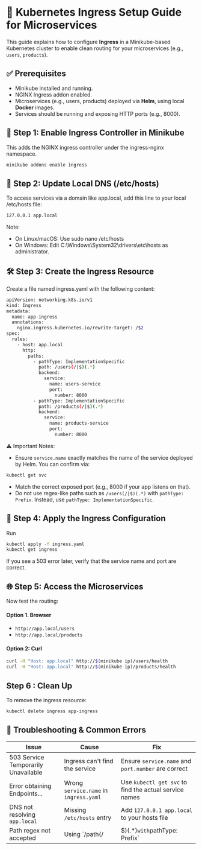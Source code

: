 # 🚪 Kubernetes Ingress Setup Guide for Microservices

This guide explains how to configure **Ingress** in a Minikube-based Kubernetes cluster to enable clean routing for your microservices (e.g., `users`, `products`).


## ✅ Prerequisites

* Minikube installed and running.
* NGINX Ingress addon enabled.
* Microservices (e.g., users, products) deployed via **Helm**, using local **Docker** images.
* Services should be running and exposing HTTP ports (e.g., 8000).



## 🔌 Step 1: Enable Ingress Controller in Minikube

This adds the NGINX ingress controller under the ingress-nginx namespace.
```bash
minikube addons enable ingress
```

## 🧭 Step 2: Update Local DNS (/etc/hosts)
To access services via a domain like app.local, add this line to your local /etc/hosts file:

```bash
127.0.0.1 app.local
```

Note:
- On Linux/macOS: Use sudo nano /etc/hosts
- On Windows: Edit C:\Windows\System32\drivers\etc\hosts as administrator.

## 🛠️ Step 3: Create the Ingress Resource
Create a file named ingress.yaml with the following content:

```bash
apiVersion: networking.k8s.io/v1
kind: Ingress
metadata:
  name: app-ingress
  annotations:
    nginx.ingress.kubernetes.io/rewrite-target: /$2
spec:
  rules:
    - host: app.local
      http:
        paths:
          - pathType: ImplementationSpecific
            path: /users(/|$)(.*)
            backend:
              service:
                name: users-service
                port:
                  number: 8000
          - pathType: ImplementationSpecific
            path: /products(/|$)(.*)
            backend:
              service:
                name: products-service
                port:
                  number: 8000

```
⚠️ Important Notes:

- Ensure `service.name` exactly matches the name of the service deployed by Helm. You can confirm via:
```bash
kubectl get svc
```
- Match the correct exposed port (e.g., 8000 if your app listens on that).
- Do not use regex-like paths such as `/users(/|$)(.*)` with `pathType: Prefix`. Instead, use `pathType: ImplementationSpecific`.

## 🚀 Step 4: Apply the Ingress Configuration
Run
```bash
kubectl apply -f ingress.yaml
kubectl get ingress
```
If you see a 503 error later, verify that the service name and port are correct.



## 🌐 Step 5: Access the Microservices
Now test the routing:
#### Option 1. Browser

* `http://app.local/users`
* `http://app.local/products`


#### Option 2:  Curl
```bash
curl -H "Host: app.local" http://$(minikube ip)/users/health
curl -H "Host: app.local" http://$(minikube ip)/products/health
```


## Step 6 : Clean Up
To remove the ingress resource:


```bash
kubectl delete ingress app-ingress
```

## 📝 Troubleshooting & Common Errors
| Issue                           | Cause                                       | Fix                                                   |
|---------------------------------|---------------------------------------------|--------------------------------------------------------|
| 503 Service Temporarily Unavailable | Ingress can't find the service             | Ensure `service.name` and `port.number` are correct   |
| Error obtaining Endpoints...   | Wrong `service.name` in `ingress.yaml`      | Use `kubectl get svc` to find the actual service names|
| DNS not resolving `app.local`  | Missing `/etc/hosts` entry                  | Add `127.0.0.1 app.local` to your hosts file          |
| Path regex not accepted        | Using `/path(/|$)(.*)` with `pathType: Prefix` | Use `pathType: ImplementationSpecific` instead        |